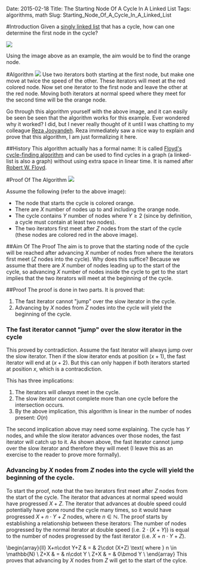 Date: 2015-02-18
Title: The Starting Node Of A Cycle In A Linked List
Tags: algorithms, math
Slug: Starting_Node_Of_A_Cycle_In_A_Linked_List

#Introduction
Given a [singly linked list](http://en.wikipedia.org/wiki/Linked_list#Singly_linked_list) that has a cycle, how can one determine the first node in the cycle?

<img src ="http://doctrina.org/images/ll-cycle-problem.png" />

Using the image above as an example, the aim would be to find the orange node.

#Algorithm
<img src ="http://doctrina.org/images/ll-cycle-intersection.png" />
Use two iterators both starting at the first node, but make one move at twice the speed of the other. These iterators will meet at the red colored node. Now set one iterator to the first node and leave the other at the red node. Moving both iterators at normal speed where they meet for the second time will be the orange node.

Go through this algorithm yourself with the above image, and it can easily be seen be seen that the algorithm works for this example. Ever wondered why it worked? I did, but I never really thought of it until I was chatting to my colleague [Reza Jooyandeh](http://www.jooyandeh.info/). Reza immediately saw a nice way to explain and prove that this algorithm, I am just formalizing it here.

##History
This algorithm actually has a formal name: It is called [Floyd's cycle-finding algorithm](http://en.wikipedia.org/wiki/Cycle_detection#Tortoise_and_hare) and can be used to find cycles in a graph (a linked-list is also a graph) without using extra space in linear time. It is named after [Robert W. Floyd](http://en.wikipedia.org/wiki/Robert_W._Floyd).

#Proof Of The Algorithm
<img src ="http://doctrina.org/images/ll-cycle-definition.png" />

Assume the following (refer to the above image):

 * The node that starts the cycle is colored orange.
 * There are $X$ number of nodes up to and including the orange node.
 * The cycle contains $Y$ number of nodes where $Y \geq 2$ (since by definition, a cycle must contain at least two nodes).
 * The two iterators first meet after $Z$ nodes from the start of the cycle (these nodes are colored red in the above image).

##Aim Of The Proof
The aim is to prove that the starting node of the cycle will be reached after advancing $X$ number of nodes from where the iterators first meet ($Z$ nodes into the cycle). Why does this suffice? Because we assume that there are $X$ number of nodes leading up to the start of the cycle, so advancing $X$ number of nodes inside the cycle to get to the start implies that the two iterators will meet at the beginning of the cycle.

##Proof
The proof is done in two parts. It is proved that:

 1. The fast iterator cannot "jump" over the slow iterator in the cycle. 
 2. Advancing by $X$ nodes from $Z$ nodes into the cycle will yield the beginning of the cycle.

### The fast iterator cannot "jump" over the slow iterator in the cycle
This proved by contradiction. Assume the fast iterator will always jump over the slow iterator. Then if the slow iterator ends at position $(x+1)$, the fast iterator will end at $(x+2)$. But this can only happen if both iterators started at position $x$, which is a contracdiction.

This has three implications:

 1. The iterators will *always* meet in the cycle.
 2. The slow iterator cannot complete more than one cycle before the intersection occurs.
 3. By the above implication, this algorithm is linear in the number of nodes present: $O(n)$

 The second implication above may need some explaining. The cycle has $Y$ nodes, and while the slow iterator advances over those nodes, the fast iterator will catch up to it. As shown above, the fast iterator cannot jump over the slow iterator and therefore they will meet (I leave this as an exercise to the reader to prove more formally).

### Advancing by $X$ nodes from $Z$ nodes into the cycle will yield the beginning of the cycle.
To start the proof, note that the two iterators first meet after $Z$ nodes from the start of the cycle. The iterator that advances at normal speed would have progressed $X+Z$. The iterator that advances at double speed could potentially have gone round the cycle many times, so it would have progressed $X+n\cdot Y+Z$ nodes, where $n \in \mathbb{N}$. The proof starts by establishing a relationship between these iterators: The number of nodes progressed by the normal iterator at double speed (i.e. $2\cdot (X+Y)$) is equal to the number of nodes progressed by the fast iterator (i.e. $X+n\cdot Y+Z$).

\begin{array}{ll}
X+n\cdot Y+Z & = & 2\cdot (X+Z) \text{ where } n \in \mathbb{N} \\
Z+X & = & n\cdot Y \\
Z+X & = & 0\bmod Y \\
\end{array}
This proves that advancing by $X$ nodes from $Z$ will get to the start of the cylce.

